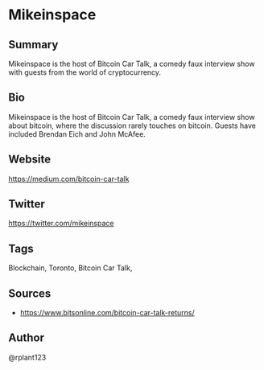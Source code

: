 # Mikeinspace

## Summary
Mikeinspace is the host of Bitcoin Car Talk, a comedy faux interview show with guests from the world of cryptocurrency.

## Bio
Mikeinspace is the host of Bitcoin Car Talk, a comedy faux interview show about bitcoin, where the discussion rarely touches on bitcoin. Guests have included Brendan Eich and John McAfee.

## Website
https://medium.com/bitcoin-car-talk

## Twitter
https://twitter.com/mikeinspace

## Tags
Blockchain, Toronto, Bitcoin Car Talk,

## Sources
* https://www.bitsonline.com/bitcoin-car-talk-returns/

## Author
@rplant123
